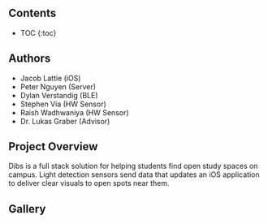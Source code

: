 ## Contents

* TOC
{:toc}

## Authors

- Jacob Lattie (iOS)
- Peter Nguyen (Server)
- Dylan Verstandig (BLE)
- Stephen Via (HW Sensor)
- Raish Wadhwaniya (HW Sensor)
- Dr. Lukas Graber (Advisor)


## Project Overview

Dibs is a full stack solution for helping students find open study spaces on campus. Light detection sensors send data that updates an iOS application to deliver clear visuals to open spots near them.

## Gallery


